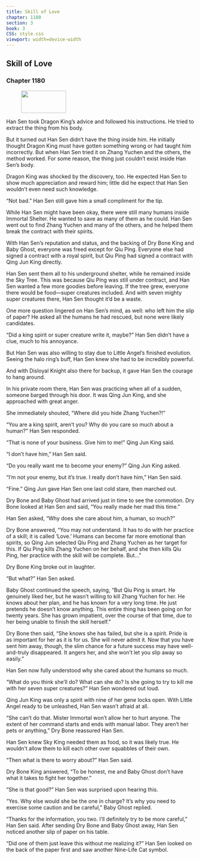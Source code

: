 ```yaml
---
title: Skill of Love
chapter: 1180
section: 3
book: 3
CSS: style.css
viewport: width=device-width
---
```


## Skill of Love

### Chapter 1180

<figure>
	<img src="../Images/gem.gif" alt="" id="gem" width="120" height="60" />
</figure>

Han Sen took Dragon King’s advice and followed his instructions. He tried to extract the thing from his body.

But it turned out Han Sen didn’t have the thing inside him. He initially thought Dragon King must have gotten something wrong or had taught him incorrectly. But when Han Sen tried it on Zhang Yuchen and the others, the method worked. For some reason, the thing just couldn’t exist inside Han Sen’s body.

Dragon King was shocked by the discovery, too. He expected Han Sen to show much appreciation and reward him; little did he expect that Han Sen wouldn’t even need such knowledge.

“Not bad.” Han Sen still gave him a small compliment for the tip.

While Han Sen might have been okay, there were still many humans inside Immortal Shelter. He wanted to save as many of them as he could. Han Sen went out to find Zhang Yuchen and many of the others, and he helped them break the contract with their spirits.

With Han Sen’s reputation and status, and the backing of Dry Bone King and Baby Ghost, everyone was freed except for Qiu Ping. Everyone else had signed a contract with a royal spirit, but Qiu Ping had signed a contract with Qing Jun King directly.

Han Sen sent them all to his underground shelter, while he remained inside the Sky Tree. This was because Qiu Ping was still under contract, and Han Sen wanted a few more goodies before leaving. If the tree grew, everyone there would be food—super creatures included. And with seven mighty super creatures there, Han Sen thought it’d be a waste.

One more question lingered on Han Sen’s mind, as well: who left him the slip of paper? He asked all the humans he had rescued, but none were likely candidates.

“Did a king spirit or super creature write it, maybe?” Han Sen didn’t have a clue, much to his annoyance.

But Han Sen was also willing to stay due to Little Angel’s finished evolution. Seeing the halo ring’s buff, Han Sen knew she had to be incredibly powerful.

And with Disloyal Knight also there for backup, it gave Han Sen the courage to hang around.

In his private room there, Han Sen was practicing when all of a sudden, someone barged through his door. It was Qing Jun King, and she approached with great anger.

She immediately shouted, “Where did you hide Zhang Yuchen?!”

“You are a king spirit, aren’t you? Why do you care so much about a human?” Han Sen responded.

“That is none of your business. Give him to me!” Qing Jun King said.

“I don’t have him,” Han Sen said.

“Do you really want me to become your enemy?” Qing Jun King asked.

“I’m not your enemy, but it’s true. I really don’t have him,” Han Sen said.

“Fine.” Qing Jun gave Han Sen one last cold stare, then marched out.

Dry Bone and Baby Ghost had arrived just in time to see the commotion. Dry Bone looked at Han Sen and said, “You really made her mad this time.”

Han Sen asked, “Why does she care about him, a human, so much?”

Dry Bone answered, “You may not understand. It has to do with her practice of a skill; it is called ‘Love.’ Humans can become far more emotional than spirits, so Qing Jun selected Qiu Ping and Zhang Yuchen as her target for this. If Qiu Ping kills Zhang Yuchen on her behalf, and she then kills Qiu Ping, her practice with the skill will be complete. But…”

Dry Bone King broke out in laughter.

“But what?” Han Sen asked.

Baby Ghost continued the speech, saying, “But Qiu Ping is smart. He genuinely liked her, but he wasn’t willing to kill Zhang Yuchen for her. He knows about her plan, and he has known for a very long time. He just pretends he doesn’t know anything. This entire thing has been going on for twenty years. She has grown impatient, over the course of that time, due to her being unable to finish the skill herself.”

Dry Bone then said, “She knows she has failed, but she is a spirit. Pride is as important for her as it is for us. She will never admit it. Now that you have sent him away, though, the slim chance for a future success may have well-and-truly disappeared. It angers her, and she won’t let you slip away so easily.”

Han Sen now fully understood why she cared about the humans so much.

“What do you think she’ll do? What can she do? Is she going to try to kill me with her seven super creatures?” Han Sen wondered out loud.

Qing Jun King was only a spirit with nine of her gene locks open. With Little Angel ready to be unleashed, Han Sen wasn’t afraid at all.

“She can’t do that. Mister Immortal won’t allow her to hurt anyone. The extent of her command starts and ends with manual labor. They aren’t her pets or anything,” Dry Bone reassured Han Sen.

Han Sen knew Sky King needed them as food, so it was likely true. He wouldn’t allow them to kill each other over squabbles of their own.

“Then what is there to worry about?” Han Sen said.

Dry Bone King answered, “To be honest, me and Baby Ghost don’t have what it takes to fight her together.”

“She is that good?” Han Sen was surprised upon hearing this.

“Yes. Why else would she be the one in charge? It’s why you need to exercise some caution and be careful,” Baby Ghost replied.

“Thanks for the information, you two. I’ll definitely try to be more careful,” Han Sen said. After sending Dry Bone and Baby Ghost away, Han Sen noticed another slip of paper on his table.

“Did one of them just leave this without me realizing it?” Han Sen looked on the back of the paper first and saw another Nine-Life Cat symbol.